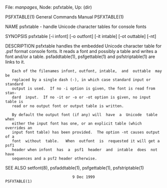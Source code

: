 File: *manpages*,  Node: psfxtable,  Up: (dir)

PSFXTABLE(1)                General Commands Manual               PSFXTABLE(1)



NAME
       psfxtable - handle Unicode character tables for console fonts

SYNOPSIS
       psfxtable [-i infont] [-o outfont] [-it intable] [-ot outtable] [-nt]

DESCRIPTION
       psfxtable  handles the embedded Unicode character table for .psf format
       console fonts. It reads a font and possibly a table and writes  a  font
       and/or  a  table.   psfaddtable(1), psfgettable(1) and psfstriptable(1)
       are links to it.

       Each of the filenames infont, outfont, intable,  and  outtable  may  be
       replaced by a single dash (-), in which case standard input or standard
       output is used.  If no -i option is given, the font is read from  stan‐
       dard  input.  If no -it or -o or -ot option is given, no input table is
       read or no output font or output table is written.

       By default the output font (if any) will  have  a  Unicode  table  when
       either the input font has one, or an explicit table (which overrides an
       input font table) has been provided.  The option -nt causes output of a
       font  without  table.   When  outfont  is  requested it will get a psf1
       header when infont  has  a  psf1  header  and  intable  does  not  have
       sequences and a psf2 header otherwise.

SEE ALSO
       setfont(8), psfaddtable(1), psfgettable(1), psfstriptable(1)



                                  9 Dec 1999                      PSFXTABLE(1)

